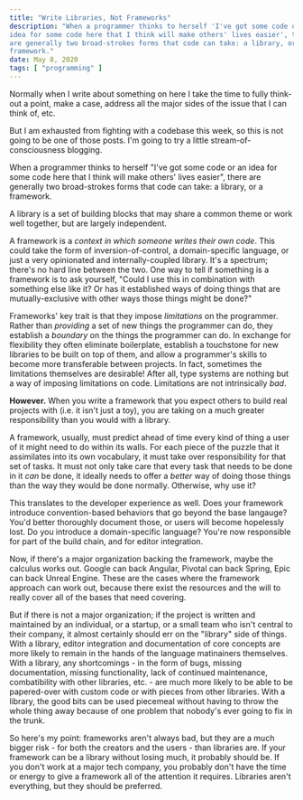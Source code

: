 ```yaml
---
title: "Write Libraries, Not Frameworks"
description: "When a programmer thinks to herself 'I've got some code or an 
idea for some code here that I think will make others' lives easier', there 
are generally two broad-strokes forms that code can take: a library, or a 
framework."
date: May 8, 2020
tags: [ "programming" ]
---
```


Normally when I write about something on here I take the time to fully think-out 
a point, make a case, address all the major sides of the issue that I can think 
of, etc.

But I am exhausted from fighting with a codebase this week, so this is not going 
to be one of those posts. I'm going to try a little stream-of-consciousness 
blogging.

When a programmer thinks to herself "I've got some code or an idea for some 
code here that I think will make others' lives easier", there are generally two 
broad-strokes forms that code can take: a library, or a framework.

A library is a set of building blocks that may share a common theme or work
well together, but are largely independent.

A framework is a *context in which someone writes their own code*. This could
take the form of inversion-of-control, a domain-specific language, or just a 
very opinionated and internally-coupled library. It's a spectrum; there's no 
hard line between the two. One way to tell if something is a framework is to 
ask yourself, "Could I use this in combination with something else like it? Or
has it established ways of doing things that are mutually-exclusive with other
ways those things might be done?"

Frameworks' key trait is that they impose *limitations* on the programmer. 
Rather than *providing* a set of new things the programmer can do, they 
establish a *boundary* on the things the programmer can do. In exchange for 
flexibility they often eliminate boilerplate, establish a touchstone for new 
libraries to be built on top of them, and allow a programmer's skills to become 
more transferable between projects. In fact, sometimes the limitations 
themselves are desirable! After all, type systems are nothing but a way of 
imposing limitations on code. Limitations are not intrinsically *bad*.

**However.** When you write a framework that you expect others to build real 
projects with (i.e. it isn't just a toy), you are taking on a much greater 
responsibility than you would with a library.

A framework, usually, must predict ahead of time every kind of thing a user of 
it might need to do within its walls. For each piece of the puzzle that it 
assimilates into its own vocabulary, it must take over responsibility for that 
set of tasks. It must not only take care that every task that needs to be done 
in it *can* be done, it ideally needs to offer a *better* way of doing those 
things than the way they would be done normally. Otherwise, why use it?

This translates to the developer experience as well. Does your framework 
introduce convention-based behaviors that go beyond the base langauge? You'd 
better thoroughly document those, or users will become hopelessly lost. Do you 
introduce a domain-specific language? You're now responsible for part of the 
build chain, and for editor integration.

Now, if there's a major organization backing the framework, maybe the calculus
works out. Google can back Angular, Pivotal can back Spring, Epic can back 
Unreal Engine. These are the cases where the framework approach can work out,
because there exist the resources and the will to really cover all of the bases 
that need covering.

But if there is not a major organization; if the project is written and 
maintained by an individual, or a startup, or a small team who isn't central to 
their company, it almost certainly should err on the "library" side
of things. With a library, editor integration and documentation of core concepts 
are more likely to remain in the hands of the language matinainers themselves. 
With a library, any shortcomings - in the form of bugs, missing documentation, 
missing functionality, lack of continued maintenance, combatibility with other
libraries, etc. - are much more likely to be able to be papered-over with custom
code or with pieces from other libraries. With a library, the good bits can be 
used piecemeal without having to throw the whole thing away because of one 
problem that nobody's ever going to fix in the trunk.

So here's my point: frameworks aren't always bad, but they are a much bigger 
risk - for both the creators and the users - than libraries are. If your 
framework can be a library without losing much, it probably should be. If you
don't work at a major tech company, you probably don't have the time or energy
to give a framework all of the attention it requires. Libraries aren't 
everything, but they should be preferred.